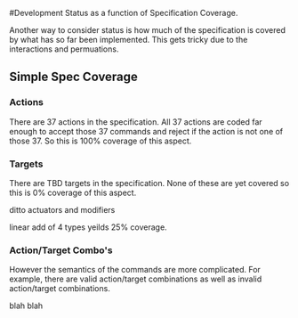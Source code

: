 #Development Status as a function of Specification Coverage.

Another way to consider status is how much of the specification is covered by what has so far been 
implemented.
This gets tricky due to the interactions and permuations.

## Simple Spec Coverage
### Actions
There are 37 actions in the specification. All 37 actions are coded far enough to accept those 37 commands
and reject if the action is not one of those 37. 
So this is 100% coverage of this aspect.

### Targets
There are TBD targets in the specification.
None of these are yet covered so this is 0% coverage of this aspect.

ditto actuators and modifiers

linear add of 4 types yeilds 25% coverage.

### Action/Target Combo's
However the semantics of the commands are more complicated.
For example, there are valid action/target combinations as well as invalid action/target combinations.

blah blah
